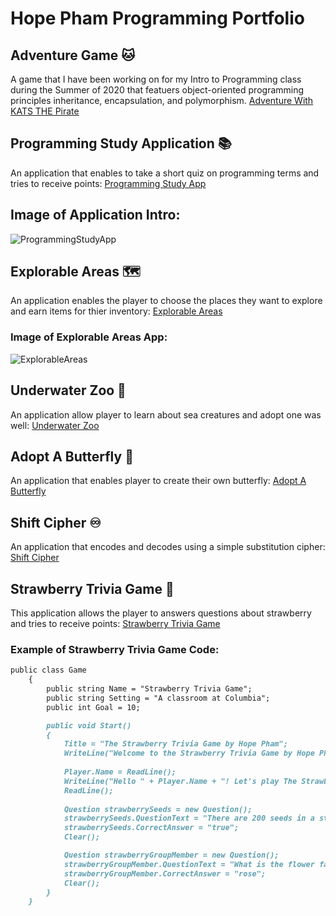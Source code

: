 # Hope Pham Programming Portfolio

## Adventure Game :cat:
A game that I have been working on for my Intro to Programming class during the Summer of 2020 that featuers object-oriented programming principles inheritance, encapsulation, and polymorphism. [Adventure With KATS THE Pirate](https://github.com/ricebunnylove1/AdventureWithKATSThePirate)

## Programming Study Application :books: 
An application that enables to take a short quiz on programming terms and tries to receive points: [Programming Study App](https://github.com/ricebunnylove1/ProgrammingStudyApp)

## Image of Application Intro:

![ProgrammingStudyApp](https://user-images.githubusercontent.com/67672827/88249850-4803d880-cc6b-11ea-9425-fc70a082faf3.png)


## Explorable Areas :world_map:
An application enables the player to choose the places they want to explore and earn items for thier inventory: [Explorable Areas](https://github.com/ricebunnylove1/ExplorableAreas)

### Image of Explorable Areas App:

![ExplorableAreas](https://user-images.githubusercontent.com/67672827/88250495-61a61f80-cc6d-11ea-8387-f7a923efc6be.png)


## Underwater Zoo :octopus: 
An application allow player to learn about sea creatures and adopt one was well: [Underwater Zoo](https://github.com/ricebunnylove1/UnderwaterZoo)

## Adopt A Butterfly :butterfly:
An application that enables player to create their own butterfly: [Adopt A Butterfly](https://github.com/ricebunnylove1/AdoptAButterfly)

## Shift Cipher :infinity: 
An application that encodes and decodes using a simple substitution cipher: [Shift Cipher](https://github.com/ricebunnylove1/ShiftCipher/tree/master)

## Strawberry Trivia Game :strawberry: 
This application allows the player to answers questions about strawberry and tries to receive points: [Strawberry Trivia Game](https://github.com/ricebunnylove1/StrawberryTriviaGame)

### Example of Strawberry Trivia Game Code:

```markdown
public class Game
    {
        public string Name = "Strawberry Trivia Game";
        public string Setting = "A classroom at Columbia";
        public int Goal = 10;

        public void Start()
        {
            Title = "The Strawberry Trivia Game by Hope Pham";
            WriteLine("Welcome to the Strawberry Trivia Game by Hope Pham. In this game you will learn fun facts about strawberry.             To get ready for the game there is a question you must answer first. What is your name?");
       
            Player.Name = ReadLine();
            WriteLine("Hello " + Player.Name + "! Let's play The Strawberry Trivia Game! Press enter to start!");
            ReadLine();
            
            Question strawberrySeeds = new Question();
            strawberrySeeds.QuestionText = "There are 200 seeds in a strawberry. Treu or false?";
            strawberrySeeds.CorrectAnswer = "true";
            Clear();

            Question strawberryGroupMember = new Question();
            strawberryGroupMember.QuestionText = "What is the flower family name that strawberry belongs to (that starts with the             letter r)?";
            strawberryGroupMember.CorrectAnswer = "rose";
            Clear();
        }
    }
```
